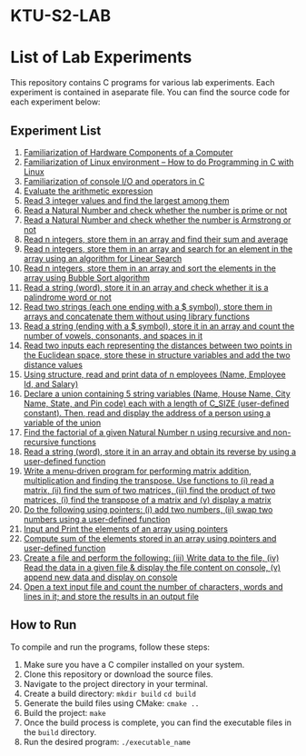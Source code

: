 # KTU-S2-LAB

# List of Lab Experiments

This repository contains C programs for various lab experiments. Each experiment is contained in aseparate file. You can find the source code for each experiment below:

## Experiment List
1. [Familiarization of Hardware Components of a Computer](src/03-i-hello-world.c)
2. [Familiarization of Linux environment – How to do Programming in C with Linux](src/03-ii-sum.c)
3. [Familiarization of console I/O and operators in C](src/03-iii-radius.c)
4. [Evaluate the arithmetic expression](src/03-iv-expression.c)
5. [Read 3 integer values and find the largest among them](src/04-largest-among-three.c)
6. [Read a Natural Number and check whether the number is prime or not](src/05-prime-or-not.c)
7. [Read a Natural Number and check whether the number is Armstrong or not](src/06-armstrong-number.c)
8. [Read n integers, store them in an array and find their sum and average](src/07-sum-and-average.c)
9. [Read n integers, store them in an array and search for an element in the array using an algorithm for Linear Search](src/08-linear-search.c)
10. [Read n integers, store them in an array and sort the elements in the array using Bubble Sort algorithm](src/09-bubble-sort.c)
11. [Read a string (word), store it in an array and check whether it is a palindrome word or not](src/10-palindrome-word.c)
12. [Read two strings (each one ending with a $ symbol), store them in arrays and concatenate them without using library functions](src/11-concatenate-strings.c)
13. [Read a string (ending with a $ symbol), store it in an array and count the number of vowels, consonants, and spaces in it](src/12-count-vowels-consonants-spaces.c)
14. [Read two inputs each representing the distances between two points in the Euclidean space, store these in structure variables and add the two distance values](src/13-distance-struct.c)
15. [Using structure, read and print data of n employees (Name, Employee Id, and Salary)](src/14-employee-data-structure.c)
16. [Declare a union containing 5 string variables (Name, House Name, City Name, State, and Pin code) each with a length of C_SIZE (user-defined constant). Then, read and display the address of a person using a variable of the union](src/15-address-union.c)
17. [Find the factorial of a given Natural Number n using recursive and non-recursive functions](src/16-factorial.c)
18. [Read a string (word), store it in an array and obtain its reverse by using a user-defined function](src/17-reverse-string.c)
19. [Write a menu-driven program for performing matrix addition, multiplication and finding the transpose. Use functions to (i) read a matrix, (ii) find the sum of two matrices, (iii) find the product of two matrices, (i) find the transpose of a matrix and (v) display a matrix](src/18-matrix-operations.c)
20. [Do the following using pointers: (i) add two numbers, (ii) swap two numbers using a user-defined function](src/19-ii-pointers-swap.c)
21. [Input and Print the elements of an array using pointers](src/20-array-pointers-input-output.c)
22. [Compute sum of the elements stored in an array using pointers and user-defined function](src/21-sum-array-pointers.c)
23. [Create a file and perform the following: (iii) Write data to the file, (iv) Read the data in a given file & display the file content on console, (v) append new data and display on console](src/22-file-operations.c)
24. [Open a text input file and count the number of characters, words and lines in it; and store the results in an output file](src/23-count-characters.c)

## How to Run
To compile and run the programs, follow these steps:

1. Make sure you have a C compiler installed on your system.
2. Clone this repository or download the source files.
3. Navigate to the project directory in your terminal.
4. Create a build directory:
`mkdir build`
``cd build``
5. Generate the build files using CMake:
``cmake ..``
6. Build the project:
``make``
7. Once the build process is complete, you can find the executable files in the `build` directory.
8. Run the desired program:
``./executable_name``


